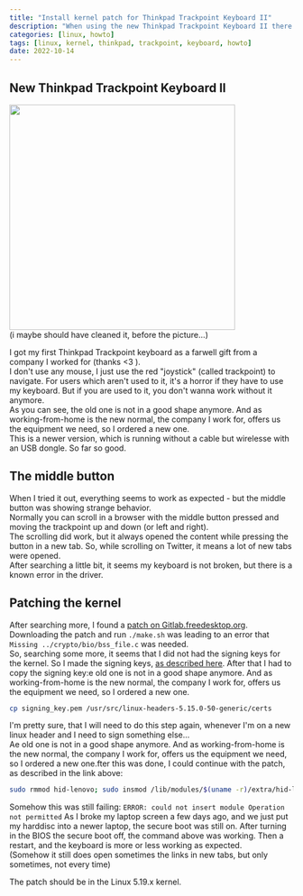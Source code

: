 ```yaml
---
title: "Install kernel patch for Thinkpad Trackpoint Keyboard II"
description: "When using the new Thinkpad Trackpoint Keyboard II there is a bug with the middle mouse button"
categories: [linux, howto]
tags: [linux, kernel, thinkpad, trackpoint, keyboard, howto]
date: 2022-10-14
---
```


## New Thinkpad Trackpoint Keyboard II
<img src="https://raw.githubusercontent.com/joergi/blog/main/images/trackpoint-keyboard.jpg" width="400"><br>
(i maybe should have cleaned it, before the picture...)


I got my first Thinkpad Trackpoint keyboard as a farwell gift from a company I worked for (thanks <3 ).  
I don't use any mouse, I just use the red "joystick" (called trackpoint) to navigate. For users which aren't used to it, it's a horror if they have to use my keyboard. But if you are used to it, you don't wanna work without it anymore.  
As you can see, the old one is not in a good shape anymore. And as working-from-home is the new normal, the company I work for, offers us the equipment we need, so I ordered a new one.  
This is a newer version, which is running without a cable but wirelesse with an USB dongle. So far so good.

## The middle button
When I tried it out, everything seems to work as expected - but the middle button was showing strange behavior.  
Normally you can scroll in a browser with the middle button pressed and moving the trackpoint up and down (or left and right).  
The scrolling did work, but it always opened the content while pressing the button in a new tab. So, while scrolling on Twitter, it means a lot of new tabs were opened.  
After searching a little bit, it seems my keyboard is not broken, but there is a known error in the driver.  

## Patching the kernel
After searching more, I found a [patch on Gitlab.freedesktop.org](https://gitlab.freedesktop.org/libinput/libinput/-/issues/547#note_1325369).  
Downloading the patch and run `./make.sh` was leading to an error that `Missing ../crypto/bio/bss_file.c` was needed.  
So, searching some more, it seems that I did not had the signing keys for the kernel. So I made the signing keys, [as described here](https://superuser.com/a/1322832).
After that I had to copy the signing key:e old one is not in a good shape anymore. And as working-from-home is the new normal, the company I work for, offers us the equipment we need, so I ordered a new one.
```bash
cp signing_key.pem /usr/src/linux-headers-5.15.0-50-generic/certs
```
I'm pretty sure, that I will need to do this step again, whenever I'm on a new linux header and I need to sign something else...  
Ae old one is not in a good shape anymore. And as working-from-home is the new normal, the company I work for, offers us the equipment we need, so I ordered a new one.fter this was done, I could continue with the patch, as described in the link above:  
```bash
sudo rmmod hid-lenovo; sudo insmod /lib/modules/$(uname -r)/extra/hid-lenovo.ko
```
Somehow this was still failing: `ERROR: could not insert module Operation not permitted`
As I broke my laptop screen a few days ago, and we just put my harddisc into a newer laptop, the secure boot was still on. After turning in the BIOS the secure boot off, the command above was working.
Then a restart, and the keyboard is more or less working as expected.  
(Somehow it still does open sometimes the links in new tabs, but only sometimes, not every time)

The patch should be in the Linux 5.19.x kernel.


